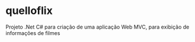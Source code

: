 # quelloflix
Projeto .Net C# para criação de uma aplicação Web MVC, para exibição de informações de filmes
